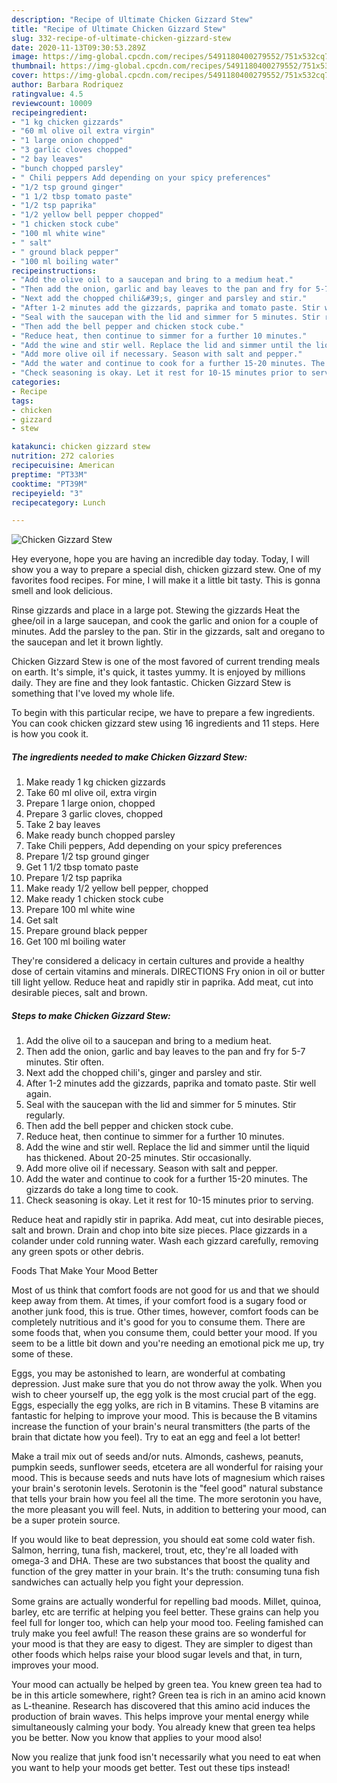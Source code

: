 ```yaml
---
description: "Recipe of Ultimate Chicken Gizzard Stew"
title: "Recipe of Ultimate Chicken Gizzard Stew"
slug: 332-recipe-of-ultimate-chicken-gizzard-stew
date: 2020-11-13T09:30:53.289Z
image: https://img-global.cpcdn.com/recipes/5491180400279552/751x532cq70/chicken-gizzard-stew-recipe-main-photo.jpg
thumbnail: https://img-global.cpcdn.com/recipes/5491180400279552/751x532cq70/chicken-gizzard-stew-recipe-main-photo.jpg
cover: https://img-global.cpcdn.com/recipes/5491180400279552/751x532cq70/chicken-gizzard-stew-recipe-main-photo.jpg
author: Barbara Rodriquez
ratingvalue: 4.5
reviewcount: 10009
recipeingredient:
- "1 kg chicken gizzards"
- "60 ml olive oil extra virgin"
- "1 large onion chopped"
- "3 garlic cloves chopped"
- "2 bay leaves"
- "bunch chopped parsley"
- " Chili peppers Add depending on your spicy preferences"
- "1/2 tsp ground ginger"
- "1 1/2 tbsp tomato paste"
- "1/2 tsp paprika"
- "1/2 yellow bell pepper chopped"
- "1 chicken stock cube"
- "100 ml white wine"
- " salt"
- " ground black pepper"
- "100 ml boiling water"
recipeinstructions:
- "Add the olive oil to a saucepan and bring to a medium heat."
- "Then add the onion, garlic and bay leaves to the pan and fry for 5-7 minutes. Stir often."
- "Next add the chopped chili&#39;s, ginger and parsley and stir."
- "After 1-2 minutes add the gizzards, paprika and tomato paste. Stir well again."
- "Seal with the saucepan with the lid and simmer for 5 minutes. Stir regularly."
- "Then add the bell pepper and chicken stock cube."
- "Reduce heat, then continue to simmer for a further 10 minutes."
- "Add the wine and stir well. Replace the lid and simmer until the liquid has thickened. About 20-25 minutes. Stir occasionally."
- "Add more olive oil if necessary. Season with salt and pepper."
- "Add the water and continue to cook for a further 15-20 minutes. The gizzards do take a long time to cook."
- "Check seasoning is okay. Let it rest for 10-15 minutes prior to serving."
categories:
- Recipe
tags:
- chicken
- gizzard
- stew

katakunci: chicken gizzard stew 
nutrition: 272 calories
recipecuisine: American
preptime: "PT33M"
cooktime: "PT39M"
recipeyield: "3"
recipecategory: Lunch

---
```



![Chicken Gizzard Stew](https://img-global.cpcdn.com/recipes/5491180400279552/751x532cq70/chicken-gizzard-stew-recipe-main-photo.jpg)

Hey everyone, hope you are having an incredible day today. Today, I will show you a way to prepare a special dish, chicken gizzard stew. One of my favorites food recipes. For mine, I will make it a little bit tasty. This is gonna smell and look delicious.

Rinse gizzards and place in a large pot. Stewing the gizzards Heat the ghee/oil in a large saucepan, and cook the garlic and onion for a couple of minutes. Add the parsley to the pan. Stir in the gizzards, salt and oregano to the saucepan and let it brown lightly.

Chicken Gizzard Stew is one of the most favored of current trending meals on earth. It's simple, it's quick, it tastes yummy. It is enjoyed by millions daily. They are fine and they look fantastic. Chicken Gizzard Stew is something that I've loved my whole life.


To begin with this particular recipe, we have to prepare a few ingredients. You can cook chicken gizzard stew using 16 ingredients and 11 steps. Here is how you cook it.

<!--inarticleads1-->

##### The ingredients needed to make Chicken Gizzard Stew:

1. Make ready 1 kg chicken gizzards
1. Take 60 ml olive oil, extra virgin
1. Prepare 1 large onion, chopped
1. Prepare 3 garlic cloves, chopped
1. Take 2 bay leaves
1. Make ready bunch chopped parsley
1. Take  Chili peppers, Add depending on your spicy preferences
1. Prepare 1/2 tsp ground ginger
1. Get 1 1/2 tbsp tomato paste
1. Prepare 1/2 tsp paprika
1. Make ready 1/2 yellow bell pepper, chopped
1. Make ready 1 chicken stock cube
1. Prepare 100 ml white wine
1. Get  salt
1. Prepare  ground black pepper
1. Get 100 ml boiling water


They&#39;re considered a delicacy in certain cultures and provide a healthy dose of certain vitamins and minerals. DIRECTIONS Fry onion in oil or butter till light yellow. Reduce heat and rapidly stir in paprika. Add meat, cut into desirable pieces, salt and brown. 

<!--inarticleads2-->

##### Steps to make Chicken Gizzard Stew:

1. Add the olive oil to a saucepan and bring to a medium heat.
1. Then add the onion, garlic and bay leaves to the pan and fry for 5-7 minutes. Stir often.
1. Next add the chopped chili&#39;s, ginger and parsley and stir.
1. After 1-2 minutes add the gizzards, paprika and tomato paste. Stir well again.
1. Seal with the saucepan with the lid and simmer for 5 minutes. Stir regularly.
1. Then add the bell pepper and chicken stock cube.
1. Reduce heat, then continue to simmer for a further 10 minutes.
1. Add the wine and stir well. Replace the lid and simmer until the liquid has thickened. About 20-25 minutes. Stir occasionally.
1. Add more olive oil if necessary. Season with salt and pepper.
1. Add the water and continue to cook for a further 15-20 minutes. The gizzards do take a long time to cook.
1. Check seasoning is okay. Let it rest for 10-15 minutes prior to serving.


Reduce heat and rapidly stir in paprika. Add meat, cut into desirable pieces, salt and brown. Drain and chop into bite size pieces. Place gizzards in a colander under cold running water. Wash each gizzard carefully, removing any green spots or other debris. 

Foods That Make Your Mood Better


Most of us think that comfort foods are not good for us and that we should keep away from them. At times, if your comfort food is a sugary food or another junk food, this is true. Other times, however, comfort foods can be completely nutritious and it's good for you to consume them. There are some foods that, when you consume them, could better your mood. If you seem to be a little bit down and you're needing an emotional pick me up, try some of these.

Eggs, you may be astonished to learn, are wonderful at combating depression. Just make sure that you do not throw away the yolk. When you wish to cheer yourself up, the egg yolk is the most crucial part of the egg. Eggs, especially the egg yolks, are rich in B vitamins. These B vitamins are fantastic for helping to improve your mood. This is because the B vitamins increase the function of your brain's neural transmitters (the parts of the brain that dictate how you feel). Try to eat an egg and feel a lot better!

Make a trail mix out of seeds and/or nuts. Almonds, cashews, peanuts, pumpkin seeds, sunflower seeds, etcetera are all wonderful for raising your mood. This is because seeds and nuts have lots of magnesium which raises your brain's serotonin levels. Serotonin is the "feel good" natural substance that tells your brain how you feel all the time. The more serotonin you have, the more pleasant you will feel. Nuts, in addition to bettering your mood, can be a super protein source.

If you would like to beat depression, you should eat some cold water fish. Salmon, herring, tuna fish, mackerel, trout, etc, they're all loaded with omega-3 and DHA. These are two substances that boost the quality and function of the grey matter in your brain. It's the truth: consuming tuna fish sandwiches can actually help you fight your depression. 

Some grains are actually wonderful for repelling bad moods. Millet, quinoa, barley, etc are terrific at helping you feel better. These grains can help you feel full for longer too, which can help your mood too. Feeling famished can truly make you feel awful! The reason these grains are so wonderful for your mood is that they are easy to digest. They are simpler to digest than other foods which helps raise your blood sugar levels and that, in turn, improves your mood.

Your mood can actually be helped by green tea. You knew green tea had to be in this article somewhere, right? Green tea is rich in an amino acid known as L-theanine. Research has discovered that this amino acid induces the production of brain waves. This helps improve your mental energy while simultaneously calming your body. You already knew that green tea helps you be better. Now you know that applies to your mood also!

Now you realize that junk food isn't necessarily what you need to eat when you want to help your moods get better. Test out  these tips  instead!

